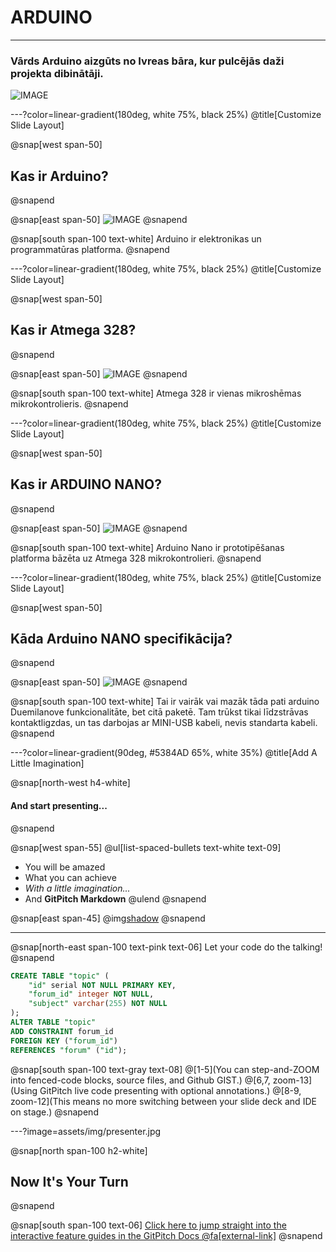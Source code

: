 # ARDUINO

---

### Vārds Arduino aizgūts no Ivreas bāra, kur pulcējās daži projekta dibinātāji.

![IMAGE](https://external-preview.redd.it/BCZ_-ppi_D9nKLvrYaITvX3gUy-Y5VrRyCXCdfvOuDU.jpg?auto=webp&s=ae019640d8bfa40c5cd87a9405a2409f5de3f404)

---?color=linear-gradient(180deg, white 75%, black 25%)
@title[Customize Slide Layout]

@snap[west span-50]
## Kas ir Arduino?
@snapend

@snap[east span-50]
![IMAGE](https://upload.wikimedia.org/wikipedia/commons/thumb/8/87/Arduino_Logo.svg/1024px-Arduino_Logo.svg.png)
@snapend

@snap[south span-100 text-white]
Arduino ir elektronikas un programmatūras platforma.
@snapend

---?color=linear-gradient(180deg, white 75%, black 25%)
@title[Customize Slide Layout]

@snap[west span-50]
## Kas ir Atmega 328?
@snapend

@snap[east span-50]
![IMAGE](https://images-na.ssl-images-amazon.com/images/I/31cJ3qYCS6L._SX425_.jpg)
@snapend

@snap[south span-100 text-white]
Atmega 328 ir vienas mikroshēmas mikrokontrolieris.
@snapend

---?color=linear-gradient(180deg, white 75%, black 25%)
@title[Customize Slide Layout]

@snap[west span-50]
## Kas ir ARDUINO NANO?
@snapend

@snap[east span-50]
![IMAGE](https://www.electronics-lab.com/wp-content/uploads/2017/02/ARDUINO_NANO.png)
@snapend

@snap[south span-100 text-white]
Arduino Nano ir prototipēšanas platforma bāzēta uz Atmega 328 mikrokontrolieri. 
@snapend

---?color=linear-gradient(180deg, white 75%, black 25%)
@title[Customize Slide Layout]

@snap[west span-50]
## Kāda Arduino NANO specifikācija?

@snapend

@snap[east span-50]
![IMAGE](https://www.google.lv/url?sa=i&rct=j&q=&esrc=s&source=images&cd=&ved=2ahUKEwiwpaCoqK7mAhX58KYKHe0UDwIQjRx6BAgBEAQ&url=http%3A%2F%2Fetwinning.lv%2Fwp-content%2Fuploads%2F2017%2F09%2Frobotika_etwinnings_gramata.pdf&psig=AOvVaw2HDZapK_QORvfpKqqLGdg_&ust=1576178371176653)
@snapend

@snap[south span-100 text-white]
Tai ir vairāk vai mazāk tāda pati arduino Duemilanove funkcionalitāte, bet citā paketē. Tam trūkst tikai līdzstrāvas kontaktligzdas, un tas darbojas ar MINI-USB kabeli, nevis standarta kabeli.
@snapend

---?color=linear-gradient(90deg, #5384AD 65%, white 35%)
@title[Add A Little Imagination]

@snap[north-west h4-white]
#### And start presenting...
@snapend

@snap[west span-55]
@ul[list-spaced-bullets text-white text-09]
- You will be amazed
- What you can achieve
- *With a little imagination...*
- And **GitPitch Markdown**
@ulend
@snapend

@snap[east span-45]
@img[shadow](assets/img/conference.png)
@snapend

---

@snap[north-east span-100 text-pink text-06]
Let your code do the talking!
@snapend

```sql zoom-18
CREATE TABLE "topic" (
    "id" serial NOT NULL PRIMARY KEY,
    "forum_id" integer NOT NULL,
    "subject" varchar(255) NOT NULL
);
ALTER TABLE "topic"
ADD CONSTRAINT forum_id
FOREIGN KEY ("forum_id")
REFERENCES "forum" ("id");
```

@snap[south span-100 text-gray text-08]
@[1-5](You can step-and-ZOOM into fenced-code blocks, source files, and Github GIST.)
@[6,7, zoom-13](Using GitPitch live code presenting with optional annotations.)
@[8-9, zoom-12](This means no more switching between your slide deck and IDE on stage.)
@snapend


---?image=assets/img/presenter.jpg

@snap[north span-100 h2-white]
## Now It's Your Turn
@snapend

@snap[south span-100 text-06]
[Click here to jump straight into the interactive feature guides in the GitPitch Docs @fa[external-link]](https://gitpitch.com/docs/getting-started/tutorial/)
@snapend
